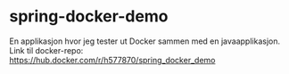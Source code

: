 # spring-docker-demo
En applikasjon hvor jeg tester ut Docker sammen med en javaapplikasjon. Link til docker-repo: https://hub.docker.com/r/h577870/spring_docker_demo
